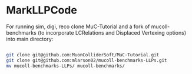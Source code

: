 # MarkLLPCode

For running sim, digi, reco clone MuC-Tutorial and a fork of mucoll-benchmarks (to incorporate LCRelations and Displaced Vertexing options) into main directory:

```bash

git clone git@github.com:MuonColliderSoft/MuC-Tutorial.git
git clone git@github.com:mlarson02/mucoll-benchmarks-LLPs.git
mv mucoll-benchmarks-LLPs/ mucoll-benchmarks/
```
